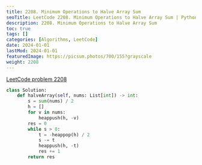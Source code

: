 ```yaml
---
title: 2208. Minimum Operations to Halve Array Sum
seoTitle: LeetCode 2208. Minimum Operations to Halve Array Sum | Python solution and explanation
description: 2208. Minimum Operations to Halve Array Sum
toc: true
tags: []
categories: [Algorithms, LeetCode]
date: 2024-01-01
lastMod: 2024-01-01
featuredImage: https://picsum.photos/700/155?grayscale
weight: 2208
---
```


[LeetCode problem 2208](https://leetcode.com/problems/minimum-operations-to-halve-array-sum/)

```python
class Solution:
    def halveArray(self, nums: List[int]) -> int:
        s = sum(nums) / 2
        h = []
        for v in nums:
            heappush(h, -v)
        res = 0
        while s > 0:
            t = -heappop(h) / 2
            s -= t
            heappush(h, -t)
            res += 1
        return res

```
